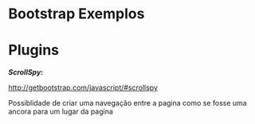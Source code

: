 # Bootstrap Exemplos


# Plugins

***ScrollSpy:***

http://getbootstrap.com/javascript/#scrollspy

Possiblidade de criar uma navegação entre a pagina como se fosse uma ancora para um lugar da pagina 
